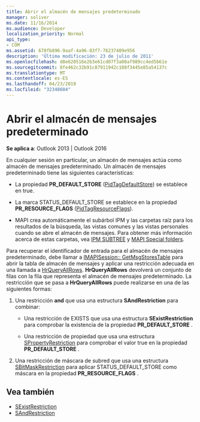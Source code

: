 ```yaml
---
title: Abrir el almacén de mensajes predeterminado
manager: soliver
ms.date: 11/16/2014
ms.audience: Developer
localization_priority: Normal
api_type:
- COM
ms.assetid: 670fb896-9aaf-4a96-83f7-76237409e956
description: 'Última modificación: 23 de julio de 2011'
ms.openlocfilehash: d8e620516e2b3e61cd07f3a08af989cc4ed5b61e
ms.sourcegitcommit: 8fe462c32b91c87911942c188f3445e85a54137c
ms.translationtype: MT
ms.contentlocale: es-ES
ms.lasthandoff: 04/23/2019
ms.locfileid: "32348604"
---
```

# <a name="opening-the-default-message-store"></a>Abrir el almacén de mensajes predeterminado

**Se aplica a**: Outlook 2013 | Outlook 2016 
  
En cualquier sesión en particular, un almacén de mensajes actúa como almacén de mensajes predeterminado. Un almacén de mensajes predeterminado tiene las siguientes características:
  
- La propiedad **PR_DEFAULT_STORE** ([PidTagDefaultStore](pidtagdefaultstore-canonical-property.md)) se establece en true.
    
- La marca STATUS_DEFAULT_STORE se establece en la propiedad **PR_RESOURCE_FLAGS** ([PidTagResourceFlags](pidtagresourceflags-canonical-property.md)).
    
- MAPI crea automáticamente el subárbol IPM y las carpetas raíz para los resultados de la búsqueda, las vistas comunes y las vistas personales cuando se abre el almacén de mensajes. Para obtener más información acerca de estas carpetas, vea [IPM SUBTREE](ipm-subtree.md) y [MAPI Special folders](mapi-special-folders.md). 
    
Para recuperar el identificador de entrada para el almacén de mensajes predeterminado, debe llamar a [IMAPISession:: GetMsgStoresTable](imapisession-getmsgstorestable.md) para abrir la tabla de almacén de mensajes y aplicar una restricción adecuada en una llamada a [HrQueryAllRows](hrqueryallrows.md). **HrQueryAllRows** devolverá un conjunto de filas con la fila que representa el almacén de mensajes predeterminado. La restricción que se pasa a **HrQueryAllRows** puede realizarse en una de las siguientes formas: 
  
1. Una restricción **and** que usa una estructura **SAndRestriction** para combinar: 
    
   - Una restricción de EXISTS que usa una estructura **SExistRestriction** para comprobar la existencia de la propiedad **PR_DEFAULT_STORE** . 
    
   - Una restricción de propiedad que usa una estructura [SPropertyRestriction](spropertyrestriction.md) para comprobar el valor true en la propiedad **PR_DEFAULT_STORE** . 
    
2. Una restricción de máscara de subred que usa una estructura [SBitMaskRestriction](sbitmaskrestriction.md) para aplicar STATUS_DEFAULT_STORE como máscara en la propiedad **PR_RESOURCE_FLAGS** . 
    
## <a name="see-also"></a>Vea también

- [SExistRestriction](sexistrestriction.md)
- [SAndRestriction](sandrestriction.md)

